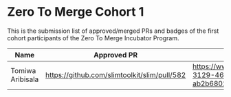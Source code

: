 # Zero To Merge Cohort 1 

This is the submission list of approved/merged PRs and badges of the first cohort participants of the Zero To Merge Incubator Program.

| Name         | Approved PR | Zero To Merge Badge |
| ------------ | -------------- | ----------- |
| Tomiwa Aribisala | https://github.com/slimtoolkit/slim/pull/582 | https://www.credly.com/badges/8742e373-3129-4679-a3e9-ab2b68023d4b/public_url |